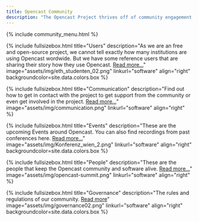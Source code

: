 ```yaml
---
title: Opencast Community
description: "The Opencast Project thrives off of community engagement, sharing and contributions. It’s a community of institutions, individuals, and corporate organizations interested in open media for learning. Opencast was created to solve the need identified with academic institutions to run an affordable, flexible and enterprise-ready video management systems, and has grown into a robust community of innovators worldwide."
---
```

{% include community_menu.html %}

<!-- Lizenzen unsplash.com: https://unsplash.com/license -->

{% include fullsizebox.html
title="Users"
description="As we are an free and open-source project, we cannot tell exactly how many institutions are using Opencast wordwide. But we have some reference users that are sharing their story how they use Opencast. [Read more...](/users)"
image="assets/img/eth_studenten_02.png"
linkurl="software"
align="right"
backgroundcolor=site.data.colors.box
%}

{% include fullsizebox.html
title="Communication"
description="Find out how to get in contact with the project to get support from the community or even get involved in the project. [Read more...](/communication)"
image="assets/img/communication.png"
linkurl="software"
align="right"
%}

{% include fullsizebox.html
title="Events"
description="These are the upcoming Events around Opencast. You can also find recordings from past conferences here. [Read more...](/events)"
image="assets/img/Konferenz_wien_2.png"
linkurl="software"
align="right"
backgroundcolor=site.data.colors.box
%}

{% include fullsizebox.html
title="People"
description="These are the people that keep the Opencast community and software alive. [Read more...](/people)"
image="assets/img/opencast-summit.png"
linkurl="software"
align="right"
%}

{% include fullsizebox.html
title="Governance"
description="The rules and regulations of our community. [Read more](/governance)"
image="assets/img/governance02.png"
linkurl="software"
align="right"
backgroundcolor=site.data.colors.box
%}
